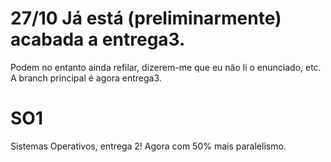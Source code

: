# 27/10 Já está (preliminarmente) acabada a entrega3.

Podem no entanto ainda refilar, dizerem-me que eu não li o enunciado, etc.
A branch principal é agora entrega3.

# SO1
Sistemas Operativos, entrega 2!
Agora com 50% mais paralelismo.
